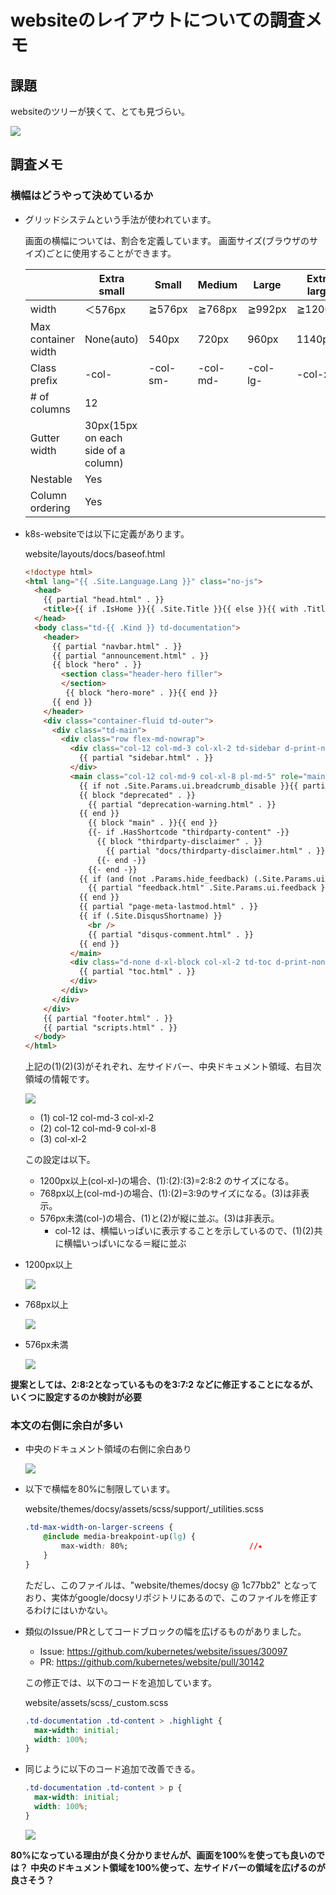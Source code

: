 # websiteのレイアウトについての調査メモ

## 課題

websiteのツリーが狭くて、とても見づらい。

![](./images/website_layout/k8sdoc_左側狭い.png)

## 調査メモ

### 横幅はどうやって決めているか

* グリッドシステムという手法が使われています。

  画面の横幅については、割合を定義しています。
  画面サイズ(ブラウザのサイズ)ごとに使用することができます。
  
  |                     |Extra small    |Small        |Medium       |Large        |Extra large  |
  |---                  |---            |---          |---          |---          |---          |
  |width                |＜576px        |≧576px      |≧768px      |≧992px      |≧1200px     |
  |Max container width  |None(auto)     |540px        |720px        |960px        |1140px       |
  |Class prefix         |-col-          |-col-sm-     |-col-md-     |-col-lg-     |-col-xl-     |
  |# of columns         |12             |             |             |             |             |
  |Gutter width         |30px(15px on each side of a column)  |  |  |             |             |
  |Nestable             |Yes            |             |             |             |             |
  |Column ordering      |Yes            |             |             |             |             |

* k8s-websiteでは以下に定義があります。
 
  website/layouts/docs/baseof.html

  ```html
  <!doctype html>
  <html lang="{{ .Site.Language.Lang }}" class="no-js">
    <head>
      {{ partial "head.html" . }}
      <title>{{ if .IsHome }}{{ .Site.Title }}{{ else }}{{ with .Title }}{{ . }} | {{ end }}{{ .Site.Title }}{{ end }}</title>
    </head>
    <body class="td-{{ .Kind }} td-documentation">
      <header>
        {{ partial "navbar.html" . }}
        {{ partial "announcement.html" . }}
        {{ block "hero" . }}
          <section class="header-hero filler">
          </section>
           {{ block "hero-more" . }}{{ end }}
        {{ end }}
      </header>
      <div class="container-fluid td-outer">
        <div class="td-main">
          <div class="row flex-md-nowrap">
            <div class="col-12 col-md-3 col-xl-2 td-sidebar d-print-none">          //★(1)
              {{ partial "sidebar.html" . }}
            </div>
            <main class="col-12 col-md-9 col-xl-8 pl-md-5" role="main">             //★(2)
              {{ if not .Site.Params.ui.breadcrumb_disable }}{{ partial "breadcrumb.html" . }}{{ end }}
              {{ block "deprecated" . }}
                {{ partial "deprecation-warning.html" . }}
              {{ end }}
                {{ block "main" . }}{{ end }}
                {{- if .HasShortcode "thirdparty-content" -}}
                  {{ block "thirdparty-disclaimer" . }}
                    {{ partial "docs/thirdparty-disclaimer.html" . }}
                  {{- end -}}
                {{- end -}}
              {{ if (and (not .Params.hide_feedback) (.Site.Params.ui.feedback.enable) (.Site.GoogleAnalytics)) }}
                {{ partial "feedback.html" .Site.Params.ui.feedback }}
              {{ end }}
              {{ partial "page-meta-lastmod.html" . }}
              {{ if (.Site.DisqusShortname) }}
                <br />
                {{ partial "disqus-comment.html" . }}
              {{ end }}
            </main>
            <div class="d-none d-xl-block col-xl-2 td-toc d-print-none">            //★(3)
              {{ partial "toc.html" . }}
            </div>
          </div>
        </div>
      </div>
      {{ partial "footer.html" . }}
      {{ partial "scripts.html" . }}
    </body>
  </html>
  ```
  
  上記の(1)(2)(3)がそれぞれ、左サイドバー、中央ドキュメント領域、右目次領域の情報です。
  
  ![](images/website_layout/k8sdoc_pane.png)
  
  * (1) col-12 col-md-3 col-xl-2
  * (2) col-12 col-md-9 col-xl-8
  * (3) col-xl-2
 
  この設定は以下。
  * 1200px以上(col-xl-)の場合、(1):(2):(3)=2:8:2 のサイズになる。
  * 768px以上(col-md-)の場合、(1):(2)=3:9のサイズになる。(3)は非表示。
  * 576px未満(col-)の場合、(1)と(2)が縦に並ぶ。(3)は非表示。
    * col-12 は、横幅いっぱいに表示することを示しているので、(1)(2)共に横幅いっぱいになる＝縦に並ぶ

* 1200px以上

  ![](./images/website_layout/k8sdoc_1200px.png)

* 768px以上

  ![](./images/website_layout/k8sdoc_768px.png)

* 576px未満

  ![](./images/website_layout/k8sdoc_576px.png)
  
**提案としては、2:8:2となっているものを3:7:2 などに修正することになるが、いくつに設定するのか検討が必要**

### 本文の右側に余白が多い

* 中央のドキュメント領域の右側に余白あり

  ![](images/website_layout/k8sdoc_p80_desc.png)
  
* 以下で横幅を80%に制限しています。

  website/themes/docsy/assets/scss/support/_utilities.scss

  ```css
  .td-max-width-on-larger-screens {
      @include media-breakpoint-up(lg) {
          max-width: 80%;                           //★
      }
  }
  ```

  ただし、このファイルは、"website/themes/docsy @ 1c77bb2" となっており、実体がgoogle/docsyリポジトリにあるので、このファイルを修正するわけにはいかない。
  
* 類似のIssue/PRとしてコードブロックの幅を広げるものがありました。

  * Issue: <https://github.com/kubernetes/website/issues/30097>
  * PR: <https://github.com/kubernetes/website/pull/30142>

  この修正では、以下のコードを追加しています。
  
  website/assets/scss/_custom.scss
  
  ```css
  .td-documentation .td-content > .highlight {
    max-width: initial;
    width: 100%;
  }  
  ```

* 同じように以下のコード追加で改善できる。

  ```css
  .td-documentation .td-content > p {
    max-width: initial;
    width: 100%;
  }  
  ```

  ![](images/website_layout/k8sdoc_p100.png)
  
**80%になっている理由が良く分かりませんが、画面を100%を使っても良いのでは？**
**中央のドキュメント領域を100%使って、左サイドバーの領域を広げるのが良さそう？**
